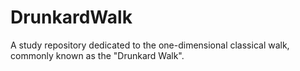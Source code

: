 # DrunkardWalk
A study repository dedicated to the one-dimensional classical walk, commonly known as the "Drunkard Walk". 
